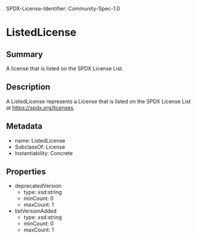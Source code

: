SPDX-License-Identifier: Community-Spec-1.0

# ListedLicense

## Summary

A license that is listed on the SPDX License List.

## Description

A ListedLicense represents a License that is listed on the SPDX License List
at https://spdx.org/licenses.

## Metadata

- name: ListedLicense
- SubclassOf: License
- Instantiability: Concrete

## Properties

- deprecatedVersion
  - type: xsd:string
  - minCount: 0
  - maxCount: 1
- listVersionAdded
  - type: xsd:string
  - minCount: 0
  - maxCount: 1
